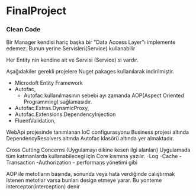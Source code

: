 # FinalProject

### Clean Code 
Bir Manager kendisi hariç başka bir "Data Access Layer"ı implemente edemez. Bunun yerine Servisleri(Service) kullanabilir

Her Entity nin kendine ait ve Servisi (Service) si vardır.

Aşağıdakiler gerekli projelere Nuget pakages kullanılarak indirilmiştir.
- Microdoft Entity Framework
- Autofac,
  - Autofac kullanılmasının sebebi ayı zamanda AOP(Aspect Oriented Programming) sağlamasıdır.
- Autofac.Extras.DynamicProxy,
- Autofac.Extensions.DependencyInjection
- FluentValidation,

WebApi projesinde tanımlanan IoC configurasyonu Business projesi altında DependencyResolvers altında Autofac klasörü altında yer almaktadır.

Cross Cutting Concerns (Uygulamayı dikine kesen ilgi alanları)
Uygulamada tüm katmanlarda kullanabilecegi için Core kısmına yazılır.
	-Log
	-Cache
	-Transaction
	-Authorization
	- performans yönetimi gibi

AOP ile metotların başında, sonunda veya hata verdiğinde calıştırmak istenen metotlar varsa
bunları design etmeye yarar. Bu yonteme interceptor(interception) denir
